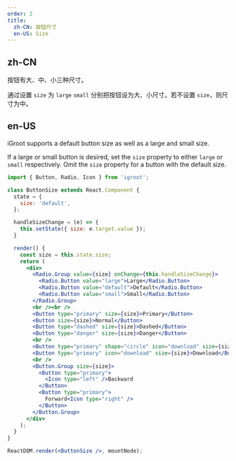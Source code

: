 ```yaml
---
order: 2
title:
  zh-CN: 按钮尺寸
  en-US: Size
---
```


## zh-CN

按钮有大、中、小三种尺寸。

通过设置 `size` 为 `large` `small` 分别把按钮设为大、小尺寸。若不设置 `size`，则尺寸为中。

## en-US

iGroot supports a default button size as well as a large and small size.

If a large or small button is desired, set the `size` property to either `large` or `small` respectively. Omit the `size` property for a button with the default size.

````jsx
import { Button, Radio, Icon } from 'igroot';

class ButtonSize extends React.Component {
  state = {
    size: 'default',
  };

  handleSizeChange = (e) => {
    this.setState({ size: e.target.value });
  }

  render() {
    const size = this.state.size;
    return (
      <div>
        <Radio.Group value={size} onChange={this.handleSizeChange}>
          <Radio.Button value="large">Large</Radio.Button>
          <Radio.Button value="default">Default</Radio.Button>
          <Radio.Button value="small">Small</Radio.Button>
        </Radio.Group>
        <br /><br />
        <Button type="primary" size={size}>Primary</Button>
        <Button size={size}>Normal</Button>
        <Button type="dashed" size={size}>Dashed</Button>
        <Button type="danger" size={size}>Danger</Button>
        <br />
        <Button type="primary" shape="circle" icon="download" size={size} />
        <Button type="primary" icon="download" size={size}>Download</Button>
        <br />
        <Button.Group size={size}>
          <Button type="primary">
            <Icon type="left" />Backward
          </Button>
          <Button type="primary">
            Forward<Icon type="right" />
          </Button>
        </Button.Group>
      </div>
    );
  }
}

ReactDOM.render(<ButtonSize />, mountNode);
````
